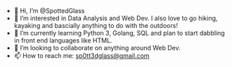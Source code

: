 - 👋 Hi, I’m @SpottedGlass
- 👀 I’m interested in Data Analysis and Web Dev. I also love to go hiking, kayaking and bascially anything to do with the outdoors!
- 🌱 I’m currently learning Python 3, Golang, SQL and plan to start dabbling in front end languages like HTML.
- 💞️ I’m looking to collaborate on anything around Web Dev. 
- 📫 How to reach me: sp0tt3dglass@gmail.com

<!---
SpottedGlass/SpottedGlass is a ✨ special ✨ repository because its `README.md` (this file) appears on your GitHub profile.
You can click the Preview link to take a look at your changes.
--->

